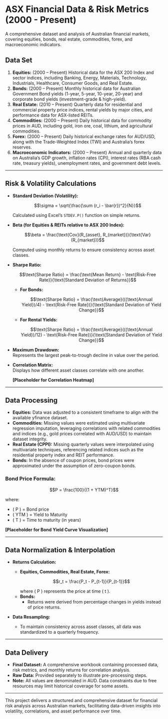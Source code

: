 # ASX Financial Data & Risk Metrics (2000 - Present)

A comprehensive dataset and analysis of Australian financial markets, covering equities, bonds, real estate, commodities, forex, and macroeconomic indicators.

## Data Set

1) **Equities:** (2000 – Present) Historical data for the ASX 200 Index and sector indices, including Banking, Energy, Materials, Technology, Industrials, Healthcare, Consumer Goods, and Real Estate.
2) **Bonds:** (2000 – Present) Monthly historical data for Australian Government Bond yields (1-year, 5-year, 10-year, 20-year) and corporate bond yields (investment-grade & high-yield).
3) **Real Estate:** (2010 – Present) Quarterly data for residential and commercial property price indices, rental yields by major cities, and performance data for ASX-listed REITs.
4) **Commodities:** (2000 – Present) Daily historical data for commodity prices in AUD, including gold, iron ore, coal, lithium, and agricultural commodities.
5) **Forex:** (2000 – Present) Daily historical exchange rates for AUD/USD, along with the Trade-Weighted Index (TWI) and Australia’s forex reserves.
6) **Macroeconomic Indicators:** (2000 – Present) Annual and quarterly data on Australia’s GDP growth, inflation rates (CPI), interest rates (RBA cash rate, treasury yields), unemployment rates, and government debt levels.

---

## Risk & Volatility Calculations

- **Standard Deviation (Volatility):**  
  ```math
  \sigma = \sqrt{\frac{\sum (r_i - \bar{r})^2}{N}}
  ```  
  Calculated using Excel’s `STDEV.P()` function on simple returns.

- **Beta (for Equities & REITs relative to ASX 200 Index):**  
  ```math
  \beta = \frac{\text{Cov}(R_{asset}, R_{market})}{\text{Var}(R_{market})}
  ```  
  Computed using monthly returns to ensure consistency across asset classes.

- **Sharpe Ratio:**  
  ```math
  \text{Sharpe Ratio} = \frac{\text{Mean Return} - \text{Risk-Free Rate}}{\text{Standard Deviation of Returns}}
  ```  
  - **For Bonds:**  
    ```math
    \text{Sharpe Ratio} = \frac{\text{Average}(((\text{Annual Yield})/4) - \text{Risk-Free Rate})}{\text{Standard Deviation of Yield Change}}
    ```  
  - **For Rental Yields:**  
    ```math
    \text{Sharpe Ratio} = \frac{\text{Average}(((\text{Annual Yield})/12) - \text{Risk-Free Rate})}{\text{Standard Deviation of Yield Change}}
    ```

- **Maximum Drawdown:**  
  Represents the largest peak-to-trough decline in value over the period.

- **Correlation Matrix:**  
  Displays how different asset classes correlate with one another.

  **[Placeholder for Correlation Heatmap]**

---

## Data Processing

- **Equities:** Data was adjusted to a consistent timeframe to align with the available yfinance dataset.
- **Commodities:** Missing values were estimated using multivariate regression imputation, leveraging correlations with related commodities and indices (e.g., gold prices correlated with AUD/USD) to maintain dataset integrity.
- **Real Estate (CPPI):** Missing quarterly values were interpolated using multivariate techniques, referencing related indices such as the residential property index and REIT performance.
- **Bonds:** In the absence of coupon prices, bond prices were approximated under the assumption of zero-coupon bonds.

### **Bond Price Formula:**
```math
P = \frac{100}{(1 + YTM)^T}
```
where:
- \( P \) = Bond price
- \( YTM \) = Yield to Maturity
- \( T \) = Time to maturity (in years)

**[Placeholder for Bond Yield Curve Visualization]**

---

## Data Normalization & Interpolation

- **Returns Calculation:**
  - **Equities, Commodities, Real Estate, Forex:**
    ```math
    r_t = \frac{P_t - P_{t-1}}{P_{t-1}}
    ```
    where \( P \) represents the price at time \( t \).
  - **Bonds:**
    - Returns were derived from percentage changes in yields instead of price returns.

- **Data Resampling:**
  - To maintain consistency across asset classes, all data was standardized to a quarterly frequency.

---

## Data Delivery

- **Final Dataset:** A comprehensive workbook containing processed data, risk metrics, and monthly returns for correlation analysis.
- **Raw Data:** Provided separately to illustrate pre-processing steps.
- **Note:** All values are denominated in AUD. Data constraints due to free resources may limit historical coverage for some assets.

---

This project delivers a structured and comprehensive dataset for financial risk analysis across Australian markets, facilitating data-driven insights into volatility, correlations, and asset performance over time.

